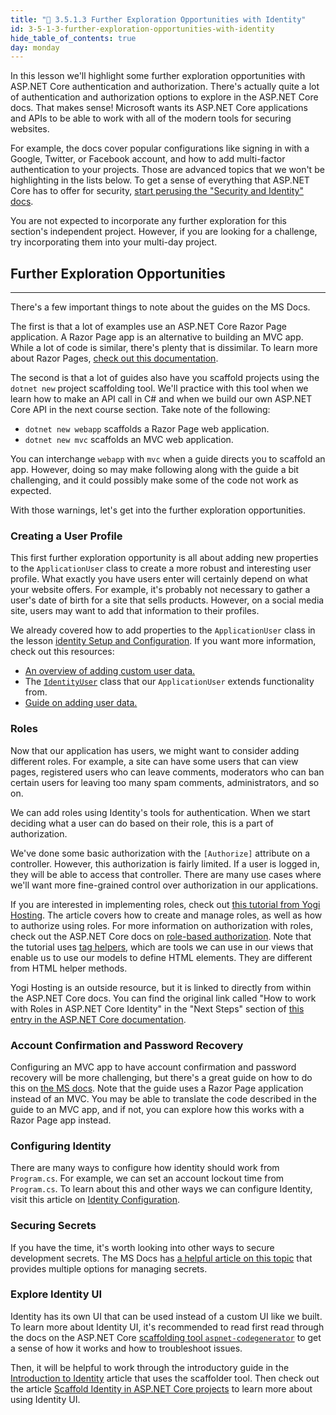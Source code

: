 ```yaml
---
title: "📓 3.5.1.3 Further Exploration Opportunities with Identity"
id: 3-5-1-3-further-exploration-opportunities-with-identity
hide_table_of_contents: true
day: monday
---
```


In this lesson we'll highlight some further exploration opportunities with ASP.NET Core authentication and authorization. There's actually quite a lot of authentication and authorization options to explore in the ASP.NET Core docs. That makes sense! Microsoft wants its ASP.NET Core applications and APIs to be able to work with all of the modern tools for securing websites. 

For example, the docs cover popular configurations like signing in with a Google, Twitter, or Facebook account, and how to add multi-factor authentication to your projects. Those are advanced topics that we won't be highlighting in the lists below. To get a sense of everything that ASP.NET Core has to offer for security, [start perusing the "Security and Identity" docs](https://learn.microsoft.com/en-us/aspnet/core/security/?view=aspnetcore-6.0).

You are not expected to incorporate any further exploration for this section's independent project. However, if you are looking for a challenge, try incorporating them into your multi-day project.

## Further Exploration Opportunities
---

There's a few important things to note about the guides on the MS Docs. 

The first is that a lot of examples use an ASP.NET Core Razor Page application. A Razor Page app is an alternative to building an MVC app. While a lot of code is similar, there's plenty that is dissimilar. To learn more about Razor Pages, [check out this documentation](https://learn.microsoft.com/en-us/aspnet/core/razor-pages/?view=aspnetcore-6.0&tabs=visual-studio-code-code). 

The second is that a lot of guides also have you scaffold projects using the `dotnet new` project scaffolding tool. We'll practice with this tool when we learn how to make an API call in C# and when we build our own ASP.NET Core API in the next course section. Take note of the following:

* `dotnet new webapp` scaffolds a Razor Page web application. 
* `dotnet new mvc` scaffolds an MVC web application. 

You can interchange `webapp` with `mvc` when a guide directs you to scaffold an app. However, doing so may make following along with the guide a bit challenging, and it could possibly make some of the code not work as expected.

With those warnings, let's get into the further exploration opportunities.

### Creating a User Profile 

This first further exploration opportunity is all about adding new properties to the `ApplicationUser` class to create a more robust and interesting user profile. What exactly you have users enter will certainly depend on what your website offers. For example, it's probably not necessary to gather a user's date of birth for a site that sells products. However, on a social media site, users may want to add that information to their profiles. 

We already covered how to add properties to the `ApplicationUser` class in the lesson [identity Setup and Configuration](https://old.learnhowtoprogram.com/c-and-net/authentication-with-identity/identity-setup-and-configuration). If you want more information, check out this resources:

* [An overview of adding custom user data.](https://learn.microsoft.com/en-us/aspnet/core/security/authentication/customize-identity-model?view=aspnetcore-6.0#custom-user-data)
* The [`IdentityUser`](https://learn.microsoft.com/en-us/dotnet/api/microsoft.aspnetcore.identity.identityuser?view=aspnetcore-6.0) class that our `ApplicationUser` extends functionality from.
* [Guide on adding user data.](https://learn.microsoft.com/en-us/aspnet/core/security/authentication/add-user-data?view=aspnetcore-6.0&tabs=visual-studio-code)

### Roles

Now that our application has users, we might want to consider adding different roles. For example, a site can have some users that can view pages, registered users who can leave comments, moderators who can ban certain users for leaving too many spam comments, administrators, and so on.

We can add roles using Identity's tools for authentication. When we start deciding what a user can do based on their role, this is a part of authorization.

We've done some basic authorization with the `[Authorize]` attribute on a controller. However, this authorization is fairly limited. If a user is logged in, they will be able to access that controller. There are many use cases where we'll want more fine-grained control over authorization in our applications.

If you are interested in implementing roles, check out [this tutorial from Yogi Hosting](https://www.yogihosting.com/aspnet-core-identity-roles/). The article covers how to create and manage roles, as well as how to authorize using roles. For more information on authorization with roles, check out the ASP.NET Core docs on [role-based authorization](https://learn.microsoft.com/en-us/aspnet/core/security/authorization/roles?view=aspnetcore-6.0). Note that the tutorial uses [tag helpers](https://learn.microsoft.com/en-us/aspnet/core/mvc/views/tag-helpers/intro?view=aspnetcore-6.0), which are tools we can use in our views that enable us to use our models to define HTML elements. They are different from HTML helper methods.

Yogi Hosting is an outside resource, but it is linked to directly from within the ASP.NET Core docs. You can find the original link called "How to work with Roles in ASP.NET Core Identity" in the "Next Steps" section of [this entry in the ASP.NET Core documentation](https://learn.microsoft.com/en-us/aspnet/core/security/authentication/identity?view=aspnetcore-6.0&tabs=visual-studio).

### Account Confirmation and Password Recovery

Configuring an MVC app to have account confirmation and password recovery will be more challenging, but there's a great guide on how to do this on [the MS docs](https://learn.microsoft.com/en-us/aspnet/core/security/authentication/accconfirm?view=aspnetcore-6.0&tabs=visual-studio-code). Note that the guide uses a Razor Page application instead of an MVC. You may be able to translate the code described in the guide to an MVC app, and if not, you can explore how this works with a Razor Page app instead.

### Configuring Identity

There are many ways to configure how identity should work from `Program.cs`. For example, we can set an account lockout time from `Program.cs`. To learn about this and other ways we can configure Identity, visit this article on [Identity Configuration](https://learn.microsoft.com/en-us/aspnet/core/security/authentication/identity-configuration?view=aspnetcore-6.0).

### Securing Secrets

If you have the time, it's worth looking into other ways to secure development secrets. The MS Docs has [a helpful article on this topic](https://learn.microsoft.com/en-us/aspnet/core/security/app-secrets?view=aspnetcore-6.0&tabs=windows) that provides multiple options for managing secrets.

### Explore Identity UI

Identity has its own UI that can be used instead of a custom UI like we built. To learn more about Identity UI, it's recommended to read first read through the docs on the ASP.NET Core [scaffolding tool `aspnet-codegenerator`](https://learn.microsoft.com/en-us/aspnet/core/fundamentals/tools/dotnet-aspnet-codegenerator?view=aspnetcore-6.0) to get a sense of how it works and how to troubleshoot issues.

Then, it will be helpful to work through the introductory guide in the [Introduction to Identity](https://learn.microsoft.com/en-us/aspnet/core/security/authentication/identity?view=aspnetcore-6.0&tabs=netcore-cli) article that uses the scaffolder tool. Then check out the article [Scaffold Identity in ASP.NET Core projects](https://learn.microsoft.com/en-us/aspnet/core/security/authentication/scaffold-identity?view=aspnetcore-6.0&tabs=netcore-cli) to learn more about using Identity UI.
